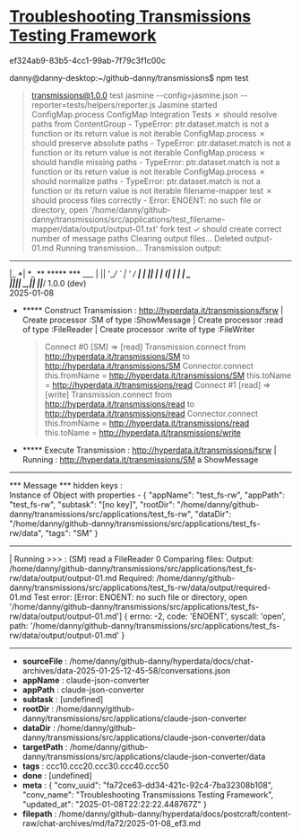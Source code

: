 # [Troubleshooting Transmissions Testing Framework](https://claude.ai/chat/fa72ce63-dd34-421c-92c4-7ba32308b108)

ef324ab9-83b5-4cc1-99ab-7f79c3f1c00c

danny@danny-desktop:~/github-danny/transmissions$ npm test
> transmissions@1.0.0 test
> jasmine --config=jasmine.json --reporter=tests/helpers/reporter.js
Jasmine started
ConfigMap.process
  ConfigMap Integration Tests
    ✗ should resolve paths from ContentGroup
      - TypeError: ptr.dataset.match is not a function or its return value is not iterable
ConfigMap.process
    ✗ should preserve absolute paths
      - TypeError: ptr.dataset.match is not a function or its return value is not iterable
ConfigMap.process
    ✗ should handle missing paths
      - TypeError: ptr.dataset.match is not a function or its return value is not iterable
ConfigMap.process
    ✗ should normalize paths
      - TypeError: ptr.dataset.match is not a function or its return value is not iterable
  filename-mapper test
    ✗ should process files correctly
      - Error: ENOENT: no such file or directory, open '/home/danny/github-danny/transmissions/src/applications/test_filename-mapper/data/output/output-01.txt'
  fork test
    ✓ should create correct number of message paths
Clearing output files...
Deleted output-01.md
Running transmission...
Transmission output: 
  _____
 |_   *| *_ ** ***** ***  ___
   | || '__/ *` | '* \/ __|
   | || | | (_| | | | \__ \
   |_||_|  \__,_|_| |_|___/
             1.0.0 (dev)         
         2025-01-08
+ ***** Construct Transmission :  <http://hyperdata.it/transmissions/fsrw>
| Create processor :SM of type :ShowMessage
| Create processor :read of type :FileReader
| Create processor :write of type :FileWriter
  > Connect #0 [SM] => [read]
Transmission.connect from http://hyperdata.it/transmissions/SM to http://hyperdata.it/transmissions/SM
Connector.connect this.fromName = http://hyperdata.it/transmissions/SM this.toName =  http://hyperdata.it/transmissions/read
  > Connect #1 [read] => [write]
Transmission.connect from http://hyperdata.it/transmissions/read to http://hyperdata.it/transmissions/read
Connector.connect this.fromName = http://hyperdata.it/transmissions/read this.toName =  http://hyperdata.it/transmissions/write
+ ***** Execute Transmission :  <http://hyperdata.it/transmissions/fsrw>
| Running : http://hyperdata.it/transmissions/SM a ShowMessage
***************************
***  Message
***    hidden keys :  
Instance of Object with properties - 
{
  "appName": "test_fs-rw",
  "appPath": "test_fs-rw",
  "subtask": "[no key]",
  "rootDir": "/home/danny/github-danny/transmissions/src/applications/test_fs-rw",
  "dataDir": "/home/danny/github-danny/transmissions/src/applications/test_fs-rw/data",
  "tags": "SM"
}
***************************
| Running >>> :  (SM) read a FileReader
0
Comparing files:
Output: /home/danny/github-danny/transmissions/src/applications/test_fs-rw/data/output/output-01.md
Required: /home/danny/github-danny/transmissions/src/applications/test_fs-rw/data/output/required-01.md
Test error: [Error: ENOENT: no such file or directory, open '/home/danny/github-danny/transmissions/src/applications/test_fs-rw/data/output/output-01.md'] {
  errno: -2,
  code: 'ENOENT',
  syscall: 'open',
  path: '/home/danny/github-danny/transmissions/src/applications/test_fs-rw/data/output/output-01.md'
}

---

* **sourceFile** : /home/danny/github-danny/hyperdata/docs/chat-archives/data-2025-01-25-12-45-58/conversations.json
* **appName** : claude-json-converter
* **appPath** : claude-json-converter
* **subtask** : [undefined]
* **rootDir** : /home/danny/github-danny/transmissions/src/applications/claude-json-converter
* **dataDir** : /home/danny/github-danny/transmissions/src/applications/claude-json-converter/data
* **targetPath** : /home/danny/github-danny/transmissions/src/applications/claude-json-converter/data
* **tags** : ccc10.ccc20.ccc30.ccc40.ccc50
* **done** : [undefined]
* **meta** : {
  "conv_uuid": "fa72ce63-dd34-421c-92c4-7ba32308b108",
  "conv_name": "Troubleshooting Transmissions Testing Framework",
  "updated_at": "2025-01-08T22:22:22.448767Z"
}
* **filepath** : /home/danny/github-danny/hyperdata/docs/postcraft/content-raw/chat-archives/md/fa72/2025-01-08_ef3.md